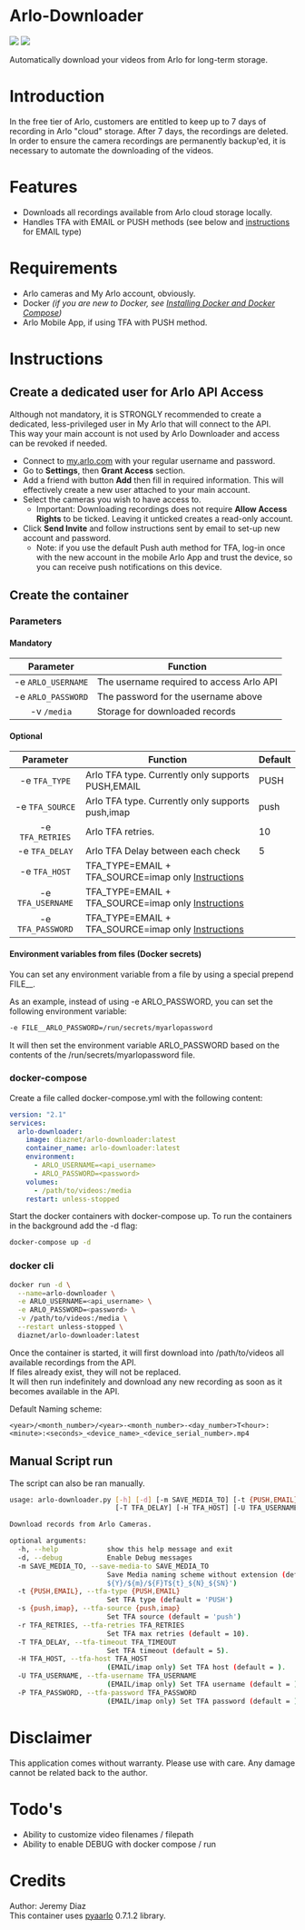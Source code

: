# Arlo-Downloader

[![](https://img.shields.io/docker/image-size/diaznet/arlo-downloader/latest)](https://hub.docker.com/r/diaznet/arlo-downloader)
[![](https://img.shields.io/docker/pulls/diaznet/arlo-downloader?color=%23099cec)](https://hub.docker.com/r/diaznet/arlo-downloader)

Automatically download your videos from Arlo for long-term storage.

# Introduction

In the free tier of Arlo, customers are entitled to keep up to 7 days of recording in Arlo "cloud" storage. After 7 days, the recordings are deleted.
In order to ensure the camera recordings are permanently backup'ed, it is necessary to automate the downloading of the videos.

# Features

- Downloads all recordings available from Arlo cloud storage locally.
- Handles TFA with EMAIL or PUSH methods (see below and [instructions](https://github.com/twrecked/pyaarlo#2fa-imap) for EMAIL type)


# Requirements

- Arlo cameras and My Arlo account, obviously.
- Docker _(if you are new to Docker, see [Installing Docker and Docker Compose](https://dev.to/rohansawant/installing-docker-and-docker-compose-on-the-raspberry-pi-in-5-simple-steps-3mgl))_
- Arlo Mobile App, if using TFA with PUSH method.

# Instructions

## Create a dedicated user for Arlo API Access

Although not mandatory, it is STRONGLY recommended to create a dedicated, less-privileged user in My Arlo that will connect to the API.  
This way your main account is not used by Arlo Downloader and access can be revoked if needed.

- Connect to [my.arlo.com](https://my.arlo.com) with your regular username and password.
- Go to **Settings**, then **Grant Access** section.
- Add a friend with button **Add** then fill in required information. This will effectively create a new user attached to your main account.
- Select the cameras you wish to have access to.
  - Important: Downloading recordings does not require **Allow Access Rights** to be ticked. Leaving it unticked creates a read-only account.
- Click **Send Invite** and follow instructions sent by email to set-up new account and password.
  - Note: if you use the default Push auth method for TFA, log-in once with the new account in the mobile Arlo App and trust the device, so you can receive push notifications on this device.

## Create the container

### Parameters

#### Mandatory

| Parameter | Function |
| :----: | --- |
| -e `ARLO_USERNAME` | The username required to access Arlo API |
| -e `ARLO_PASSWORD` | The password for the username above |
| -v `/media` | Storage for downloaded records |

#### Optional

| Parameter | Function | Default |
| :----: | --- | --- |
| -e `TFA_TYPE` | Arlo TFA type. Currently only supports PUSH,EMAIL | PUSH |
| -e `TFA_SOURCE` | Arlo TFA type. Currently only supports push,imap | push |
| -e `TFA_RETRIES` | Arlo TFA retries. | 10 |
| -e `TFA_DELAY` | Arlo TFA Delay between each check | 5 |
| -e `TFA_HOST` | TFA_TYPE=EMAIL + TFA_SOURCE=imap only [Instructions](https://github.com/twrecked/pyaarlo#2fa-imap) | |
| -e `TFA_USERNAME` | TFA_TYPE=EMAIL + TFA_SOURCE=imap only [Instructions](https://github.com/twrecked/pyaarlo#2fa-imap)  | |
| -e `TFA_PASSWORD` | TFA_TYPE=EMAIL + TFA_SOURCE=imap only [Instructions](https://github.com/twrecked/pyaarlo#2fa-imap)  | |

#### Environment variables from files (Docker secrets)
You can set any environment variable from a file by using a special prepend FILE__.

As an example, instead of using -e ARLO_PASSWORD, you can set the following environment variable:

```bash
-e FILE__ARLO_PASSWORD=/run/secrets/myarlopassword
```

It will then set the environment variable ARLO_PASSWORD based on the contents of the /run/secrets/myarlopassword file.


### docker-compose

Create a file called docker-compose.yml with the following content: 

```yaml
version: "2.1"
services:
  arlo-downloader:
    image: diaznet/arlo-downloader:latest
    container_name: arlo-downloader:latest
    environment:
      - ARLO_USERNAME=<api_username>
      - ARLO_PASSWORD=<password>
    volumes:
      - /path/to/videos:/media
    restart: unless-stopped
```

Start the docker containers with docker-compose up. To run the containers in the background add the -d flag:

```bash
docker-compose up -d
```

### docker cli

```bash
docker run -d \
  --name=arlo-downloader \
  -e ARLO_USERNAME=<api_username> \
  -e ARLO_PASSWORD=<password> \
  -v /path/to/videos:/media \
  --restart unless-stopped \
  diaznet/arlo-downloader:latest
```

Once the container is started, it will first download into /path/to/videos all available recordings from the API.  
If files already exist, they will not be replaced.  
It will then run indefinitely and download any new recording as soon as it becomes available in the API.

Default Naming scheme:

    <year>/<month_number>/<year>-<month_number>-<day_number>T<hour>:<minute>:<seconds>_<device_name>_<device_serial_number>.mp4

## Manual Script run

The script can also be ran manually.

```bash
usage: arlo-downloader.py [-h] [-d] [-m SAVE_MEDIA_TO] [-t {PUSH,EMAIL}] [-s {push,imap}] [-r TFA_RETRIES]
                          [-T TFA_DELAY] [-H TFA_HOST] [-U TFA_USERNAME] [-P TFA_PASSWORD]

Download records from Arlo Cameras.

optional arguments:
  -h, --help            show this help message and exit
  -d, --debug           Enable Debug messages
  -m SAVE_MEDIA_TO, --save-media-to SAVE_MEDIA_TO
                        Save Media naming scheme without extension (default = '/media/
                        ${Y}/${m}/${F}T${t}_${N}_${SN}')
  -t {PUSH,EMAIL}, --tfa-type {PUSH,EMAIL}
                        Set TFA type (default = 'PUSH')
  -s {push,imap}, --tfa-source {push,imap}
                        Set TFA source (default = 'push')
  -r TFA_RETRIES, --tfa-retries TFA_RETRIES
                        Set TFA max retries (default = 10).
  -T TFA_DELAY, --tfa-timeout TFA_TIMEOUT
                        Set TFA timeout (default = 5).
  -H TFA_HOST, --tfa-host TFA_HOST
                        (EMAIL/imap only) Set TFA host (default = ).
  -U TFA_USERNAME, --tfa-username TFA_USERNAME
                        (EMAIL/imap only) Set TFA username (default = ).
  -P TFA_PASSWORD, --tfa-password TFA_PASSWORD
                        (EMAIL/imap only) Set TFA password (default = ).
```

# Disclaimer

This application comes without warranty.
Please use with care.
Any damage cannot be related back to the author.

# Todo's
- Ability to customize video filenames / filepath
- Ability to enable DEBUG with docker compose / run

# Credits
Author: Jeremy Diaz  
This container uses [pyaarlo](https://github.com/twrecked/pyaarlo) 0.7.1.2 library.
